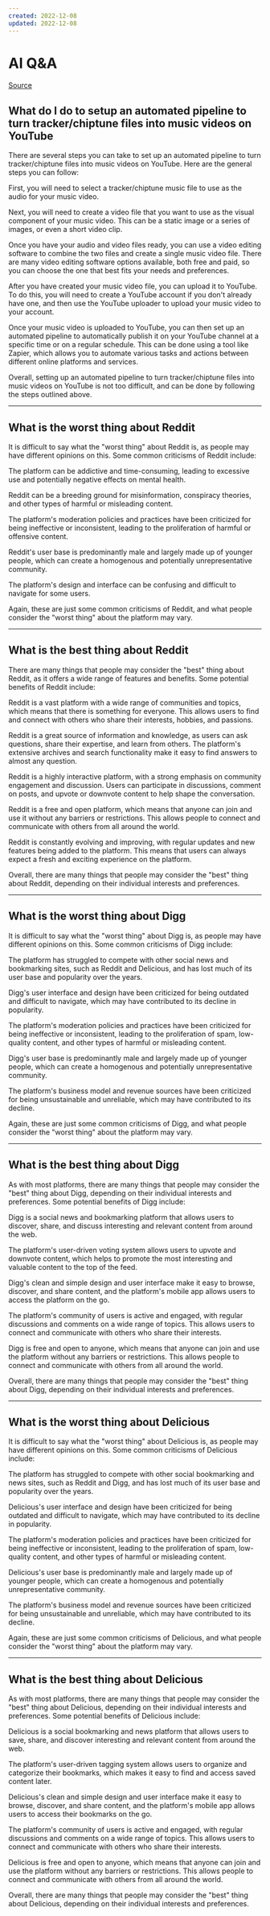 ```yaml
---
created: 2022-12-08
updated: 2022-12-08
---
```

# AI Q&A

[Source](https://chat.openai.com/chat)

## What do I do to setup an automated pipeline to turn tracker/chiptune files into music videos on YouTube

There are several steps you can take to set up an automated pipeline to turn tracker/chiptune files into music videos on YouTube. Here are the general steps you can follow:

First, you will need to select a tracker/chiptune music file to use as the audio for your music video.

Next, you will need to create a video file that you want to use as the visual component of your music video. This can be a static image or a series of images, or even a short video clip.

Once you have your audio and video files ready, you can use a video editing software to combine the two files and create a single music video file. There are many video editing software options available, both free and paid, so you can choose the one that best fits your needs and preferences.

After you have created your music video file, you can upload it to YouTube. To do this, you will need to create a YouTube account if you don't already have one, and then use the YouTube uploader to upload your music video to your account.

Once your music video is uploaded to YouTube, you can then set up an automated pipeline to automatically publish it on your YouTube channel at a specific time or on a regular schedule. This can be done using a tool like Zapier, which allows you to automate various tasks and actions between different online platforms and services.

Overall, setting up an automated pipeline to turn tracker/chiptune files into music videos on YouTube is not too difficult, and can be done by following the steps outlined above.

---

## What is the worst thing about Reddit

It is difficult to say what the "worst thing" about Reddit is, as people may have different opinions on this. Some common criticisms of Reddit include:

The platform can be addictive and time-consuming, leading to excessive use and potentially negative effects on mental health.

Reddit can be a breeding ground for misinformation, conspiracy theories, and other types of harmful or misleading content.

The platform's moderation policies and practices have been criticized for being ineffective or inconsistent, leading to the proliferation of harmful or offensive content.

Reddit's user base is predominantly male and largely made up of younger people, which can create a homogenous and potentially unrepresentative community.

The platform's design and interface can be confusing and difficult to navigate for some users.

Again, these are just some common criticisms of Reddit, and what people consider the "worst thing" about the platform may vary.

---

## What is the best thing about Reddit

There are many things that people may consider the "best" thing about Reddit, as it offers a wide range of features and benefits. Some potential benefits of Reddit include:

Reddit is a vast platform with a wide range of communities and topics, which means that there is something for everyone. This allows users to find and connect with others who share their interests, hobbies, and passions.

Reddit is a great source of information and knowledge, as users can ask questions, share their expertise, and learn from others. The platform's extensive archives and search functionality make it easy to find answers to almost any question.

Reddit is a highly interactive platform, with a strong emphasis on community engagement and discussion. Users can participate in discussions, comment on posts, and upvote or downvote content to help shape the conversation.

Reddit is a free and open platform, which means that anyone can join and use it without any barriers or restrictions. This allows people to connect and communicate with others from all around the world.

Reddit is constantly evolving and improving, with regular updates and new features being added to the platform. This means that users can always expect a fresh and exciting experience on the platform.

Overall, there are many things that people may consider the "best" thing about Reddit, depending on their individual interests and preferences.

---

## What is the worst thing about Digg

It is difficult to say what the "worst thing" about Digg is, as people may have different opinions on this. Some common criticisms of Digg include:

The platform has struggled to compete with other social news and bookmarking sites, such as Reddit and Delicious, and has lost much of its user base and popularity over the years.

Digg's user interface and design have been criticized for being outdated and difficult to navigate, which may have contributed to its decline in popularity.

The platform's moderation policies and practices have been criticized for being ineffective or inconsistent, leading to the proliferation of spam, low-quality content, and other types of harmful or misleading content.

Digg's user base is predominantly male and largely made up of younger people, which can create a homogenous and potentially unrepresentative community.

The platform's business model and revenue sources have been criticized for being unsustainable and unreliable, which may have contributed to its decline.

Again, these are just some common criticisms of Digg, and what people consider the "worst thing" about the platform may vary.

---

## What is the best thing about Digg

As with most platforms, there are many things that people may consider the "best" thing about Digg, depending on their individual interests and preferences. Some potential benefits of Digg include:

Digg is a social news and bookmarking platform that allows users to discover, share, and discuss interesting and relevant content from around the web.

The platform's user-driven voting system allows users to upvote and downvote content, which helps to promote the most interesting and valuable content to the top of the feed.

Digg's clean and simple design and user interface make it easy to browse, discover, and share content, and the platform's mobile app allows users to access the platform on the go.

The platform's community of users is active and engaged, with regular discussions and comments on a wide range of topics. This allows users to connect and communicate with others who share their interests.

Digg is free and open to anyone, which means that anyone can join and use the platform without any barriers or restrictions. This allows people to connect and communicate with others from all around the world.

Overall, there are many things that people may consider the "best" thing about Digg, depending on their individual interests and preferences.

---

## What is the worst thing about Delicious

It is difficult to say what the "worst thing" about Delicious is, as people may have different opinions on this. Some common criticisms of Delicious include:

The platform has struggled to compete with other social bookmarking and news sites, such as Reddit and Digg, and has lost much of its user base and popularity over the years.

Delicious's user interface and design have been criticized for being outdated and difficult to navigate, which may have contributed to its decline in popularity.

The platform's moderation policies and practices have been criticized for being ineffective or inconsistent, leading to the proliferation of spam, low-quality content, and other types of harmful or misleading content.

Delicious's user base is predominantly male and largely made up of younger people, which can create a homogenous and potentially unrepresentative community.

The platform's business model and revenue sources have been criticized for being unsustainable and unreliable, which may have contributed to its decline.

Again, these are just some common criticisms of Delicious, and what people consider the "worst thing" about the platform may vary.

---

## What is the best thing about Delicious

As with most platforms, there are many things that people may consider the "best" thing about Delicious, depending on their individual interests and preferences. Some potential benefits of Delicious include:

Delicious is a social bookmarking and news platform that allows users to save, share, and discover interesting and relevant content from around the web.

The platform's user-driven tagging system allows users to organize and categorize their bookmarks, which makes it easy to find and access saved content later.

Delicious's clean and simple design and user interface make it easy to browse, discover, and share content, and the platform's mobile app allows users to access their bookmarks on the go.

The platform's community of users is active and engaged, with regular discussions and comments on a wide range of topics. This allows users to connect and communicate with others who share their interests.

Delicious is free and open to anyone, which means that anyone can join and use the platform without any barriers or restrictions. This allows people to connect and communicate with others from all around the world.

Overall, there are many things that people may consider the "best" thing about Delicious, depending on their individual interests and preferences.
